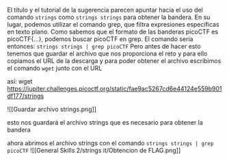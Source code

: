 El título y el tutorial de la sugerencia parecen apuntar hacia el uso del comando `strings` como `strings strings` para obtener la bandera. En su lugar, podemos utilizar el comando grep, que filtra expresiones específicas en texto plano. Como sabemos que el formato de las banderas picoCTF es picoCTF{...}, podemos buscar picoCTF en grep. El comando sería entonces: `strings strings | grep picoCTF`
Pero antes de hacer esto tenemos que guardar el archivo que nos proporciona el reto y para ello copiamos el URL de la descarga y para poder obtener el archivo escribimos el comando `wget`
junto con el URL

así: wget https://jupiter.challenges.picoctf.org/static/fae9ac5267cd6e44124e559b901df177/strings


![[Guardar archivo strings.png]]

esto nos guardará el archivo strings que es necesario para obtener la bandera

ahora abrimos el archivo strings con el comando `strings strings | grep picoCTF`
![[General Skills 2/strings it/Obtencion de FLAG.png]]